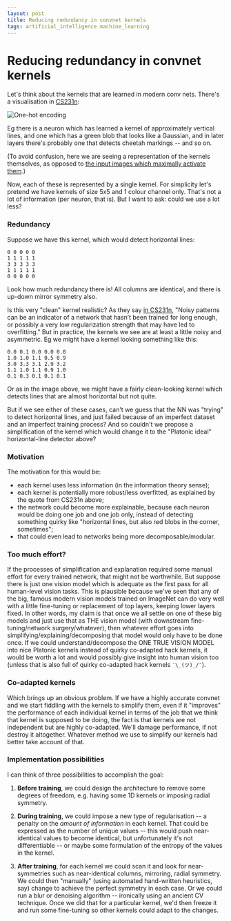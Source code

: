 ```yaml
---
layout: post
title: Reducing redundancy in convnet kernels
tags: artificial_intelligence machine_learning
---
```


# Reducing redundancy in convnet kernels



Let's think about the kernels that are learned in modern conv nets. There's a visualisation in [CS231n](http://cs231n.github.io/understanding-cnn/):

![One-hot encoding](http://cs231n.github.io/assets/cnnvis/filt1.jpeg)

Eg there is a neuron which has learned a kernel of approximately vertical lines, and one which has a green blob that looks like a Gaussian, and in later layers there's probably one that detects cheetah markings -- and so on.

(To avoid confusion, here we are seeing a representation of the kernels themselves, as opposed to [the input images which maximally activate them](https://keras.io/examples/conv_filter_visualization/).)

Now, each of these is represented by a single kernel. For simplicity let's pretend we have kernels of size 5x5 and 1 colour channel only. That's not a lot of information (per neuron, that is). But I want to ask: could we use a lot less?

### Redundancy

Suppose we have this kernel, which would detect horizontal lines:

```
0 0 0 0 0
1 1 1 1 1
3 3 3 3 3
1 1 1 1 1
0 0 0 0 0 
```

Look how much redundancy there is! All columns are identical, and there is up-down mirror symmetry also. 

Is this very "clean" kernel realistic? As they say [in CS231n](http://cs231n.github.io/understanding-cnn/), "Noisy patterns can be an indicator of a network that hasn’t been trained for long enough, or possibly a very low regularization strength that may have led to overfitting." But in practice, the kernels we see are at least a little noisy and asymmetric. Eg we might have a kernel looking something like this:

```
0.0 0.1 0.0 0.0 0.0
1.0 1.0 1.1 0.5 0.9
3.0 3.3 3.1 2.9 3.2
1.1 1.0 1.1 0.9 1.0
0.1 0.3 0.1 0.1 0.1
```

Or as in the image above, we might have a fairly clean-looking kernel which detects lines that are almost horizontal but not quite. 

But if we see either of these cases, can't we guess that the NN was "trying" to detect horizontal lines, and just failed because of an imperfect dataset and an imperfect training process? And so couldn't we propose a simplification of the kernel which would change it to the "Platonic ideal" horizontal-line detector above?

### Motivation

The motivation for this would be:

* each kernel uses less information (in the information theory sense);
* each kernel is potentially more robust/less overfitted, as explained by the quote from CS231n above;
* the network could become more explainable, because each neuron would be doing one job and one job only, instead of detecting something quirky like "horizontal lines, but also red blobs in the corner, sometimes";
* that could even lead to networks being more decomposable/modular.

### Too much effort?

If the processes of simplification and explanation required some manual effort for every trained network, that might not be worthwhile. But suppose there is just one vision model which is adequate as the first pass for all human-level vision tasks. This is plausible because we've seen that any of the big, famous modern vision models trained on ImageNet can do very well with a little fine-tuning or replacement of top layers, keeping lower layers fixed. In other words, my claim is that once we all settle on one of these big models and just use that as THE vision model (with downstream fine-tuning/network surgery/whatever), then whatever effort goes into simplifying/explaining/decomposing that model would only have to be done once. If we could understand/decompose the ONE TRUE VISION MODEL into nice Platonic kernels instead of quirky co-adapted hack kernels, it would be worth a lot and would possibly give insight into human vision too (unless that is also full of quirky co-adapted hack kernels `¯\_(ツ)_/¯`).


### Co-adapted kernels

Which brings up an obvious problem. If we have a highly accurate convnet and we start fiddling with the kernels to simplify them, even if it "improves" the performance of each individual kernel in terms of the job that we think that kernel is supposed to be doing, the fact is that kernels are not independent but are highly co-adapted. We'll damage performance, if not destroy it altogether. Whatever method we use to simplify our kernels had better take account of that.


### Implementation possibilities

I can think of three possibilities to accomplish the goal:

1. **Before training**, we could design the architecture to remove some degrees of freedom, e.g. having some 1D kernels or imposing radial symmetry.

2. **During training**, we could impose a new type of regularisation -- a penalty on the *amount of information* in each kernel. That could be expressed as the number of unique values -- this would push near-identical values to become identical, but unfortunately it's not differentiable -- or maybe some formulation of the entropy of the values in the kernel.

3. **After training**, for each kernel we could scan it and look for near-symmetries such as near-identical columns, mirroring, radial symmetry. We could then "manually" (using automated hand-written heuristics, say) change to achieve the perfect symmetry in each case. Or we could run a blur or denoising algorithm -- ironically using an ancient CV technique. Once we did that for a particular kernel, we'd then freeze it and run some fine-tuning so other kernels could adapt to the changes.

